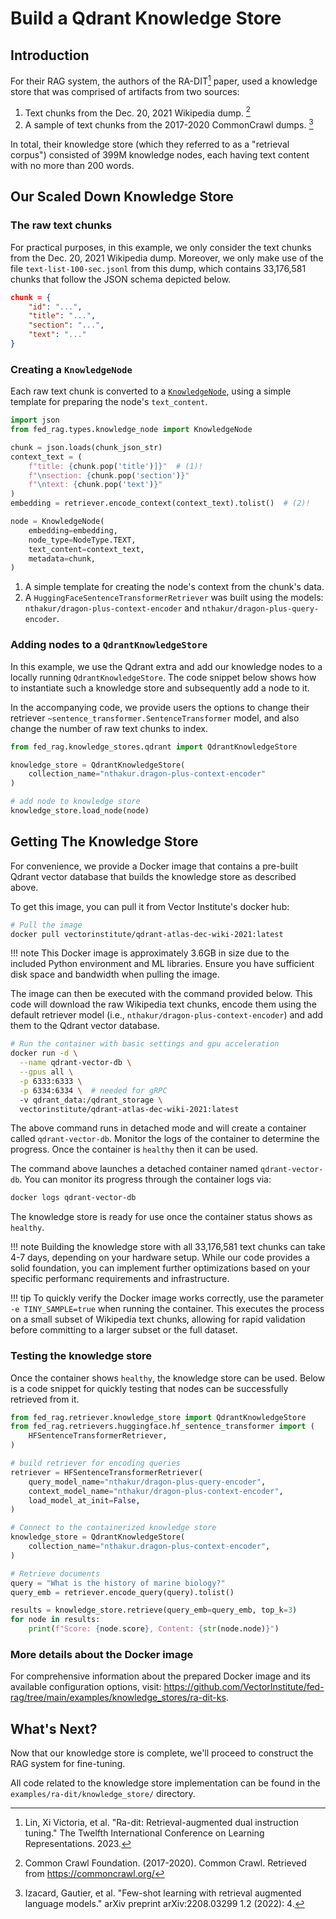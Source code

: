 # Build a Qdrant Knowledge Store

## Introduction

For their RAG system, the authors of the RA-DIT[^1] paper, used a knowledge
store that was comprised of artifacts from two sources:

1. Text chunks from the Dec. 20, 2021 Wikipedia dump. [^2]
2. A sample of text chunks from the 2017-2020 CommonCrawl dumps. [^3]

In total, their knowledge store (which they referred to as a "retrieval corpus")
consisted of 399M knowledge nodes, each having text content with no more than
200 words.

## Our Scaled Down Knowledge Store

### The raw text chunks

For practical purposes, in this example, we only consider the text chunks from
the Dec. 20, 2021 Wikipedia dump. Moreover, we only make use of the file
`text-list-100-sec.jsonl` from this dump, which contains 33,176,581 chunks that
follow the JSON schema depicted below.

```json title="A text chunk"
chunk = {
    "id": "...",
    "title": "...",
    "section": "...",
    "text": "..."
}
```

### Creating a `KnowledgeNode`

Each raw text chunk is converted to a [`KnowledgeNode`](../../api_reference/knowledge_nodes/index.md),
using a simple template for preparing the node's `text_content`.

```py title="Creating a KnowledgeNode code snippet"
import json
from fed_rag.types.knowledge_node import KnowledgeNode

chunk = json.loads(chunk_json_str)
context_text = (
    f"title: {chunk.pop('title')]}"  # (1)!
    f"\nsection: {chunk.pop('section')}"
    f"\ntext: {chunk.pop('text')}"
)
embedding = retriever.encode_context(context_text).tolist()  # (2)!

node = KnowledgeNode(
    embedding=embedding,
    node_type=NodeType.TEXT,
    text_content=context_text,
    metadata=chunk,
)
```

1. A simple template for creating the node's context from the chunk's data.
2. A `HuggingFaceSentenceTransformerRetriever` was built using the models:
`nthakur/dragon-plus-context-encoder` and `nthakur/dragon-plus-query-encoder`.

### Adding nodes to a `QdrantKnowledgeStore`

In this example, we use the Qdrant extra and add our knowledge nodes to a locally
running `QdrantKnowledgeStore`. The code snippet below shows how to instantiate
such a knowledge store and subsequently add a node to it.

In the accompanying code, we provide users the options to change their retriever
`~sentence_transformer.SentenceTransformer` model, and also change the number of
raw text chunks to index.

```py title="Adding our nodes to a QdrantKnowledgeStore"
from fed_rag.knowledge_stores.qdrant import QdrantKnowledgeStore

knowledge_store = QdrantKnowledgeStore(
    collection_name="nthakur.dragon-plus-context-encoder"
)

# add node to knowledge store
knowledge_store.load_node(node)
```

## Getting The Knowledge Store

For convenience, we provide a Docker image that contains a pre-built Qdrant
vector database that builds the knowledge store as described above.

To get this image, you can pull it from Vector Institute's docker hub:

```sh
# Pull the image
docker pull vectorinstitute/qdrant-atlas-dec-wiki-2021:latest
```

!!! note
    This Docker image is approximately 3.6GB in size due to the included Python
    environment and ML libraries. Ensure you have sufficient disk space and
    bandwidth when pulling the image.

The image can then be executed with the command provided below. This code
will download the raw Wikipedia text chunks, encode them using the default
retriever model (i.e., `nthakur/dragon-plus-context-encoder`) and add them to
the Qdrant vector database.

```sh title="Running the docker image"
# Run the container with basic settings and gpu acceleration
docker run -d \
  --name qdrant-vector-db \
  --gpus all \
  -p 6333:6333 \
  -p 6334:6334 \  # needed for gRPC
  -v qdrant_data:/qdrant_storage \
  vectorinstitute/qdrant-atlas-dec-wiki-2021:latest
```

The above command runs in detached mode and will create a container called `qdrant-vector-db`.
Monitor the logs of the container to determine the progress. Once the container is
`healthy` then it can be used.

The command above launches a detached container named `qdrant-vector-db`. You can
monitor its progress through the container logs via:

```sh
docker logs qdrant-vector-db
```

The knowledge store is ready for use once the container status shows as `healthy`.

!!! note
    Building the knowledge store with all 33,176,581 text chunks can take 4-7 days,
    depending on your hardware setup. While our code provides a solid foundation,
    you can implement further optimizations based on your specific performanc
    requirements and infrastructure.

!!! tip
    To quickly verify the Docker image works correctly, use the parameter `-e TINY_SAMPLE=true`
    when running the container. This executes the process on a small subset of
    Wikipedia text chunks, allowing for rapid validation before committing to
    a larger subset or the full dataset.

### Testing the knowledge store

Once the container shows `healthy`, the knowledge store can be used. Below is a
code snippet for quickly testing that nodes can be successfully retrieved from it.

```py title="Testing the knowledge store with FedRAG"
from fed_rag.retriever.knowledge_store import QdrantKnowledgeStore
from fed_rag.retrievers.huggingface.hf_sentence_transformer import (
    HFSentenceTransformerRetriever,
)

# build retriever for encoding queries
retriever = HFSentenceTransformerRetriever(
    query_model_name="nthakur/dragon-plus-query-encoder",
    context_model_name="nthakur/dragon-plus-context-encoder",
    load_model_at_init=False,
)

# Connect to the containerized knowledge store
knowledge_store = QdrantKnowledgeStore(
    collection_name="nthakur.dragon-plus-context-encoder",
)

# Retrieve documents
query = "What is the history of marine biology?"
query_emb = retriever.encode_query(query).tolist()

results = knowledge_store.retrieve(query_emb=query_emb, top_k=3)
for node in results:
    print(f"Score: {node.score}, Content: {str(node.node)}")
```

### More details about the Docker image

For comprehensive information about the prepared Docker image and its available
configuration options, visit: <https://github.com/VectorInstitute/fed-rag/tree/main/examples/knowledge_stores/ra-dit-ks>.

## What's Next?

Now that our knowledge store is complete, we'll proceed to construct the RAG system
for fine-tuning.

All code related to the knowledge store implementation can be found in the
`examples/ra-dit/knowledge_store/` directory.

<!-- References -->
[^1]: Lin, Xi Victoria, et al. "Ra-dit: Retrieval-augmented dual instruction tuning."
  The Twelfth International Conference on Learning Representations. 2023.
[^2]: Common Crawl Foundation. (2017-2020). Common Crawl. Retrieved from <https://commoncrawl.org/>
[^3]: Izacard, Gautier, et al. "Few-shot learning with retrieval augmented language
  models." arXiv preprint arXiv:2208.03299 1.2 (2022): 4.
